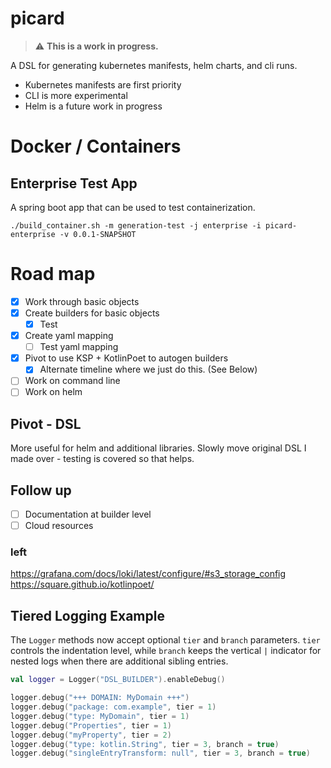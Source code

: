# picard

> :warning: **This is a work in progress.**

A DSL for generating kubernetes manifests, helm charts,
and cli runs. 

* Kubernetes manifests are first priority
* CLI is more experimental
* Helm is a future work in progress

# Docker / Containers

## Enterprise Test App

A spring boot app that can be used to test containerization.

```shell
./build_container.sh -m generation-test -j enterprise -i picard-enterprise -v 0.0.1-SNAPSHOT
```

# Road map

- [x] Work through basic objects
- [x] Create builders for basic objects
  - [x] Test
- [x] Create yaml mapping
  - [ ] Test yaml mapping
- [x] Pivot to use KSP + KotlinPoet to autogen builders
  - [x] Alternate timeline where we just do this. (See Below)
- [ ] Work on command line
- [ ] Work on helm

## Pivot - DSL

More useful for helm and additional libraries.
Slowly move original DSL I made over - testing is covered so that helps.

## Follow up

- [ ] Documentation at builder level
- [ ] Cloud resources

### left
https://grafana.com/docs/loki/latest/configure/#s3_storage_config
https://square.github.io/kotlinpoet/

## Tiered Logging Example

The `Logger` methods now accept optional `tier` and `branch` parameters.
`tier` controls the indentation level, while `branch` keeps the vertical
`|` indicator for nested logs when there are additional sibling entries.

```kotlin
val logger = Logger("DSL_BUILDER").enableDebug()

logger.debug("+++ DOMAIN: MyDomain +++")
logger.debug("package: com.example", tier = 1)
logger.debug("type: MyDomain", tier = 1)
logger.debug("Properties", tier = 1)
logger.debug("myProperty", tier = 2)
logger.debug("type: kotlin.String", tier = 3, branch = true)
logger.debug("singleEntryTransform: null", tier = 3, branch = true)
```


